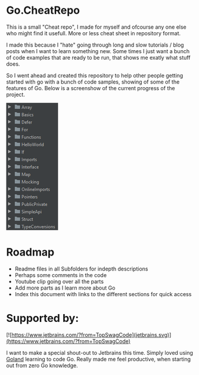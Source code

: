 # Go.CheatRepo

This is a small "Cheat repo", I made for myself and ofcourse any one else who might find it usefull. More or less cheat sheet in repository format.

I made this because I "hate" going through long and slow tutorials / blog posts when I want to learn something new. Some times I just want a bunch of code examples that are ready to be run, that shows me exatly what stuff does.

So I went ahead and created this repository to help other people getting started with go with a bunch of code samples, showing of some of the features of Go. Below is a screenshow of the current progress of the project.

![current progress](currentprogress.png)

# Roadmap

* Readme files in all Subfolders for indepth descriptions
* Perhaps some comments in the code
* Youtube clip going over all the parts
* Add more parts as I learn more about Go
* Index this document with links to the different sections for quick access

# Supported by:

[![https://www.jetbrains.com/?from=TopSwagCode](jetbrains.svg)](https://www.jetbrains.com/?from=TopSwagCode)

I want to make a special shout-out to Jetbrains this time. Simply loved using [Goland](https://www.jetbrains.com/go/) learning to code Go. Really made me feel productive, when starting out from zero Go knowledge.